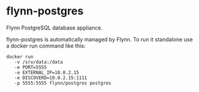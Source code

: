flynn-postgres
==============

Flynn PostgreSQL database appliance.

flynn-postgres is automatically managed by Flynn. To run it standalone use a docker run command like this:

    docker run 
       -v /srv/data:/data
       -e PORT=5555 
       -e EXTERNAL_IP=10.0.2.15
       -e DISCOVERD=10.0.2.15:1111
       -p 5555:5555 flynn/postgres postgres
